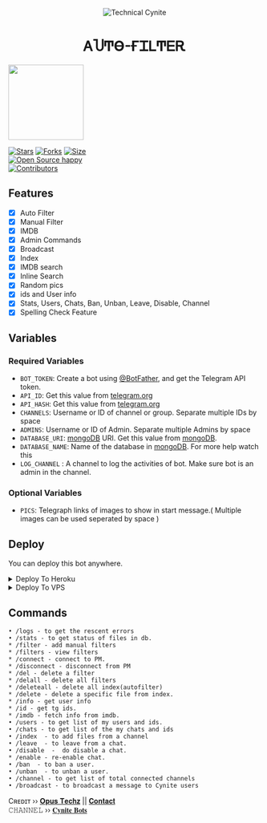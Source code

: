 <p align="center">
  <img src="assets/Zsearcher.png" alt="Technical Cynite">
</p>
<h1 align="center">
  <b>ᎪႮͲϴ-ҒᏆᏞͲᎬᎡ</b>
</h1>
<a href="https://youtube.com/channel/UCiaz-J50QhtJ73XEEjP_aLQ">
  <img src="https://img.shields.io/badge/𝚂𝚄𝙱𝚂𝙲𝚁𝙸𝙱𝙴-red?logo=youtube" width="150">

[![Stars](https://img.shields.io/github/stars/CyniteOfficial/Auto-Filter-Bot?style=flat-square&color=orange)](https://github.com/CyniteOfficial/Auto-Filter-Bot/stargazers)
[![Forks](https://img.shields.io/github/forks/CyniteOfficial/Auto-Filter-Bot?style=flat-square&color=blue)](https://github.com/CyniteOfficial/Auto-Filter-Bot/fork)
[![Size](https://img.shields.io/github/repo-size/CyniteOfficial/Auto-Filter-Bot?style=flat-square&color=black)](https://github.com/CyniteOfficial/Auto-Filter-Bot)   
[![Open Source happy ](https://badges.frapsoft.com/os/v2/open-source.svg?v=110)](https://github.com/Aadhi000/Ajax)   
[![Contributors](https://img.shields.io/github/contributors/Aadhi000/Auto-Filter-Bot?style=flat-square&color=green)](https://github.com/CyniteOfficial/Auto-Filter-Bot/graphs/contributors)
## Features

- [x] Auto Filter
- [x] Manual Filter
- [x] IMDB
- [x] Admin Commands
- [x] Broadcast
- [x] Index
- [x] IMDB search
- [x] Inline Search
- [x] Random pics
- [x] ids and User info 
- [x] Stats, Users, Chats, Ban, Unban, Leave, Disable, Channel
- [x] Spelling Check Feature

## Variables

### Required Variables
* `BOT_TOKEN`: Create a bot using [@BotFather](https://telegram.dog/BotFather), and get the Telegram API token.
* `API_ID`: Get this value from [telegram.org](https://my.telegram.org/apps)
* `API_HASH`: Get this value from [telegram.org](https://my.telegram.org/apps)
* `CHANNELS`: Username or ID of channel or group. Separate multiple IDs by space
* `ADMINS`: Username or ID of Admin. Separate multiple Admins by space
* `DATABASE_URI`: [mongoDB](https://www.mongodb.com) URI. Get this value from [mongoDB](https://www.mongodb.com).
* `DATABASE_NAME`: Name of the database in [mongoDB](https://www.mongodb.com). For more help watch this 
* `LOG_CHANNEL` : A channel to log the activities of bot. Make sure bot is an admin in the channel.
### Optional Variables
* `PICS`: Telegraph links of images to show in start message.( Multiple images can be used seperated by space )


## Deploy
You can deploy this bot anywhere.



<details><summary>Deploy To Heroku</summary>
<p>
<br>
<a href="https://heroku.com/deploy?template=https://github.com/amanbgmi/Auto-FilterAk">
  <img src="https://www.herokucdn.com/deploy/button.svg" alt="Deploy">
</a>
</p>
</details>

<details><summary>Deploy To VPS</summary>
<p>
<pre>
git clone https://github.com/CyniteOfficial/Auto-Filter-Bot
# Install Packages
pip3 install -r requirements.txt
Edit info.py with variables as given below then run bot
python3 bot.py
</pre>
</p>
</details>


## Commands
```
• /logs - to get the rescent errors
• /stats - to get status of files in db.
* /filter - add manual filters
* /filters - view filters
* /connect - connect to PM.
* /disconnect - disconnect from PM
* /del - delete a filter
* /delall - delete all filters
* /deleteall - delete all index(autofilter)
* /delete - delete a specific file from index.
* /info - get user info
* /id - get tg ids.
* /imdb - fetch info from imdb.
• /users - to get list of my users and ids.
• /chats - to get list of the my chats and ids 
• /index  - to add files from a channel
• /leave  - to leave from a chat.
• /disable  -  do disable a chat.
* /enable - re-enable chat.
• /ban  - to ban a user.
• /unban  - to unban a user.
• /channel - to get list of total connected channels
• /broadcast - to broadcast a message to Cynite users
```

Cʀᴇᴅɪᴛ ›› [𝐎𝐩𝐮𝐬 𝐓𝐞𝐜𝐡𝐳](https://t.me/OpusTechz) || [𝐂𝐨𝐧𝐭𝐚𝐜𝐭](https://t.me/CyniteOfficial)                                                                                                                                                                                    
𝙲𝙷𝙰𝙽𝙽𝙴𝙻 ›› [𝐂𝐲𝐧𝐢𝐭𝐞 𝐁𝐨𝐭𝐬](https://t.me/CyniteBots)
